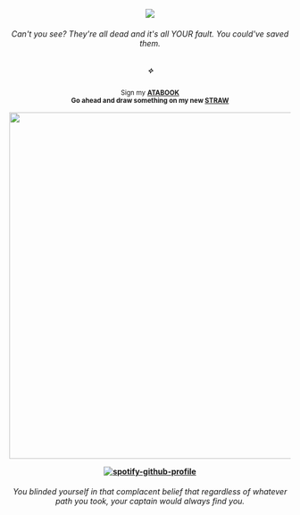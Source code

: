 <div align="center">

![](https://komarev.com/ghpvc/?username=THATGREATDAY&color=6c1d08&label=RECRUITS)

<div align="center">
  
###### Can't you see? They're all dead and it's all *YOUR* fault. You could've saved them.
##### ✧

<sub>Sign my [**ATABOOK**](https://greatday.atabook.org) <br><b>Go<b> ahead and draw something on my new [**STRAW**](https://seatreasure.straw.page)</sub>


<div align="center">

<img src="https://cdn.discordapp.com/attachments/965129582455971881/1357104943609413643/Untitled422_1.png?ex=67eefdf8&is=67edac78&hm=bf8108db177fd88989fbdca7840d7dbd80ba039a1bfc6eef6a86368bc0c24901" width="620px">

[![spotify-github-profile](https://spotify-github-profile.kittinanx.com/api/view?uid=f2n6prthunxkl481yp07tfdlz&cover_image=true&theme=natemoo-re&show_offline=false&background_color=121212&interchange=false&bar_color=992d1a&bar_color_cover=false)](https://github.com/kittinan/spotify-github-profile)
###### _You blinded yourself in that complacent belief that regardless of whatever path you took, your captain would always find you._
